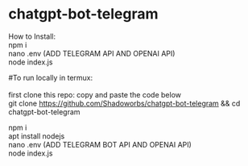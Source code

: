 # chatgpt-bot-telegram
How to Install: <BR>
npm i <BR>
nano .env (ADD TELEGRAM API AND OPENAI API) <BR>
node index.js

#To run locally in termux: <BR> <BR>
first clone this repo: copy and paste the code below <BR>
git clone https://github.com/Shadoworbs/chatgpt-bot-telegram && cd chatgpt-bot-telegram <BR>

npm i <BR>
apt install nodejs <BR>
nano .env (ADD TELEGRAM BOT API AND OPENAI API) <BR>
node index.js
